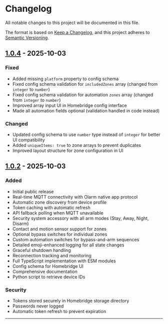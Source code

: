 # Changelog

All notable changes to this project will be documented in this file.

The format is based on [Keep a Changelog](https://keepachangelog.com/en/1.0.0/),
and this project adheres to [Semantic Versioning](https://semver.org/spec/v2.0.0.html).

## [1.0.4] - 2025-10-03

### Fixed
- Added missing `platform` property to config schema
- Fixed config schema validation for `includedZones` array (changed from `integer` to `number`)
- Fixed config schema validation for automation `zones` array (changed from `integer` to `number`)
- Improved array input UI in Homebridge config interface
- Made all automation fields optional (validation handled in code instead)

### Changed
- Updated config schema to use `number` type instead of `integer` for better UI compatibility
- Added `uniqueItems: true` to zone arrays to prevent duplicates
- Improved layout structure for zone configuration in UI

## [1.0.2] - 2025-10-03

### Added
- Initial public release
- Real-time MQTT connectivity with Olarm native app protocol
- Automatic zone discovery from device profile
- Token caching with automatic refresh
- API fallback polling when MQTT unavailable
- Security system accessory with all arm modes (Stay, Away, Night, Disarm)
- Contact and motion sensor support for zones
- Optional bypass switches for individual zones
- Custom automation switches for bypass-and-arm sequences
- Detailed emoji-enhanced logging for all state changes
- Graceful shutdown handling
- Reconnection tracking and monitoring
- Full TypeScript implementation with ESM modules
- Config schema for Homebridge UI
- Comprehensive documentation
- Python script to retrieve device IDs

### Security
- Tokens stored securely in Homebridge storage directory
- Passwords never logged
- Automatic token refresh to prevent expiration

---

[1.0.4]: https://github.com/vangogh27/homebridge-olarm-platform/releases/tag/v1.0.4
[1.0.2]: https://github.com/vangogh27/homebridge-olarm-platform/releases/tag/v1.0.2